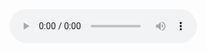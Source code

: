 <!DOCTYPE html>
<html>
<head>
    <title>Game Audio Player</title>
</head>
<body>
    <audio controls autoplay loop>
        <source src="/storage/emulated/0/Download/title(1) (online-audio-converter.com) (1).mp3" type="audio/mpeg">
        Your browser does not support the audio element.
    </audio>
</body>
</html>
